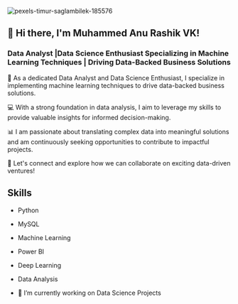 ![pexels-timur-saglambilek-185576](https://github.com/anurashikvk/anurashikvk/assets/134492695/0f4c87e3-6a7a-49eb-8457-ec34e1ab9c02)

## 👋 Hi there, I'm Muhammed Anu Rashik VK!

### Data Analyst |Data Science Enthusiast Specializing in Machine Learning Techniques | Driving Data-Backed Business Solutions

🚀 As a dedicated Data Analyst and Data Science Enthusiast, I specialize in implementing machine learning techniques to drive data-backed business solutions.

💻 With a strong foundation in data analysis, I aim to leverage my skills to provide valuable insights for informed decision-making.

📊 I am passionate about translating complex data into meaningful solutions and am continuously seeking opportunities to contribute to impactful projects.

🔗 Let's connect and explore how we can collaborate on exciting data-driven ventures!

## Skills
- Python
- MySQL
- Machine Learning
- Power BI
- Deep Learning
- Data Analysis

- 🔭 I’m currently working on Data Science Projects 

